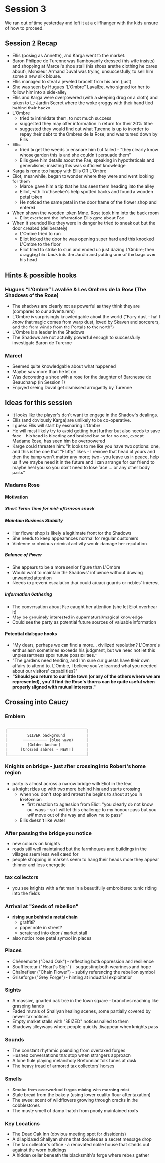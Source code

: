 # Session 3

We ran out of time yesterday and left it at a cliffhanger with the kids unsure of how to proceed.

## Session 2 Recap

- Ellis (posing as Annette), and Karga went to the market.
- Baron Philippe de Turenne was flamboyantly dressed (his wife insists) and shopping at Marcel's shoe stall (his shoes arethe clothing he cares about), Monsieur Armand Duval was trying, unsuccesfully, to sell him some a new silk blouse.
- Ellis managed to steal a jeweled bracelt from his arm (just)
- She was seen by Hugues “L’Ombre” Lavallée, who signed for her to follow him into a side-alley
- Ellis and Karga were overpowered (with a sleeping drug on a cloth) and taken to Le Jardin Secret where the woke groggy with their hand tied behind their backs
- L'Ombre
  - tried to intimidate them, to not much success
  - suggested they may offer information in return for their 20% tithe
  - suggested they would find out what Turenne is up to in order to repay their debt to the Ombres de la Rose; and was turned down by Ellis
- Ellis
  - tried to get the weeds to ensnare him but failed - "they clearly know whose garden this is and she couldn't persuade them"
  - Ellis gave him details about the Fae, speaking in hypotheticals and generalisms; insisting this was sufficient knowledge
- Karga is none too happy with Ellis OR L'Ombre
- Eliot, meanwhile, began to wonder where they were and went looking for them
  - Marcel gave him a tip that he has seen them heading into the alley
  - Elliot, with Truthseeker's help spotted tracks and found a wooden petal token
  - He noticed the same petal in the door frame of the flower shop and entered
- When shown the wooden token Mme. Rose took him into the back room
  - Eliot overheard the information Ellis gave about Fae
- When it sounded like they were in danger he tried to sneak out but the door creaked (deliberately)
  - L'Ombre tried to run
  - Eliot kicked the door he was opening super hard and this knocked L'Ombre to the floor
  - Eliot tried to strike to stun and ended up just dazing L'Ombre; then dragging him back into the Jardin and putting one of the bags over his head

## Hints & possible hooks

### Hugues “L’Ombre” Lavallée & Les Ombres de la Rose (The Shadows of the Rose)

- The shadows are clearly not as powerful as they think they are (compared to our adventurers)
- L'Ombre is surprisingly knowledgable about the world ("Fairy dust - ha! I *know* that magic comes from warp dust, loved by Skaven and sorcerers, and the from winds from the Portals to the north")
- L'Ombre is a leader in the Shadows
- The Shadows are not actually powerful enough to successfully investigate Baron de Turenne

### Marcel

- Seemed quite knowledgable about what happened
- Maybe saw more than he let on
- Was decorating a shoe with a rose for the daughter of Baronesse de Beauchamp (in Session 1)
- Enjoyed seeing Duval get dismissed arrogantly by Turenne

## Ideas for this session

- It looks like the player's don't want to engage in the Shadow's dealings.
- Ellis (and obviously Karga) are unlikely to be co-operative.
- I guess Ellis will start by ensnaring L'Ombre
- He will most likely try to avoid getting hurt further but also needs to save face - his head is bleeding and bruised but so far no one, except Madame Rose, has seen him be overpowered
- Karge could threaten him: "It looks to me like you have two options: one, and this is the one that "Fluffy" likes - I remove that head of yours and then the bump won't matter any more; two - you leave us in peace, help us if we maybe need it in the future and I can arrange for our friend to maybe heal you so you don't need to lose face ... or any other body parts"

### Madame Rose

#### Motivation

##### Short Term: Time for mid-afternoon snack

##### Maintain Business Stability

- Her flower shop is likely a legitimate front for the Shadows
- She needs to keep appearances normal for regular customers
- Violence or obvious criminal activity would damage her reputation

##### Balance of Power

- She appears to be a more senior figure than L'Ombre
- Would want to maintain the Shadows' influence without drawing unwanted attention
- Needs to prevent escalation that could attract guards or nobles' interest

##### Information Gathering

- The conversation about Fae caught her attention (she let Eliot overhear it)
- May be genuinely interested in supernatural/magical knowledge
- Could see the party as potential future sources of valuable information

#### Potential dialogue hooks

- "My dears, perhaps we can find a more... civilized resolution? L'Ombre's enthusiasm sometimes exceeds his judgment, but we need not let this unpleasantness spoil future possibilities."
- "The gardens need tending, and I'm sure our guests have their own affairs to attend to. L'Ombre, I believe you've learned what you needed about our visitors' capabilities?"
- **"Should you return to our little town (or any of the others where we are represented), you'll find the Rose's thorns can be quite useful when properly aligned with mutual interests."**

## Crossing into Caucy

### Emblem

```txt
 ____________________________________
|                                    |
|         SILVER background          |
|       ─────────── (blue wave)      |
|         [Golden Anchor]            |
|      [Crossed sabres - NEW!!]      |
|____________________________________|
```

### Knights on bridge - just after crossing into Robert's home region

- party is almost across a narrow bridge with Eliot in the lead
- a knight rides up with two more behind him and starts crossing
  - when you don't stop and retreat he begins to shout at you in Bretonnian
    - first reaction to agression from Eliot: "you clearly do not know our ways - so I will let this challenge to my honour pass but you _will_ move out of the way and allow me to pass"
  - Ellis doesn't like water

### After passing the bridge you notice

- new colours on knights
- roads still well maintained but the farmhouses and buildings in the villages seem less well cared for
- people shopping in markets seem to hang their heads more they appear thinner and less energetic

### tax collectors

- you see knights with a fat man in a beautifully embroidered tunic riding into the fields

### Arrival at "Seeds of rebellion"

- **rising sun behind a metal chain**
  - graffiti?
  - paper note in street?
  - scratched into door / market stall
- also notice rose petal symbol in places

### Places

- Chênemorte ("Dead Oak") - reflecting both oppression and resilience
- Soufflecœur ("Heart's Sigh") - suggesting both weariness and hope
- Chaînefleur ("Chain Flower") - subtly referencing the rebellion symbol
- Griseforge ("Grey Forge") - hinting at industrial exploitation

### Sights

- A massive, gnarled oak tree in the town square - branches reaching like grasping hands
- Faded murals of Shallyan healing scenes, some partially covered by newer tax notices
- Empty market stalls with "SEIZED" notices nailed to them
- Shadowy alleyways where people quickly disappear when knights pass

### Sounds

- The constant rhythmic pounding from overtaxed forges
- Hushed conversations that stop when strangers approach
- A lone flute playing melancholy Bretonnian folk tunes at dusk
- The heavy tread of armored tax collectors' horses

### Smells

- Smoke from overworked forges mixing with morning mist
- Stale bread from the bakery (using lower quality flour after taxation)
- The sweet scent of wildflowers growing through cracks in the cobblestones
- The musty smell of damp thatch from poorly maintained roofs

### Key Locations

- The Dead Oak Inn (obvious meeting spot for dissidents)
- A dilapidated Shallyan shrine that doubles as a secret message drop
- The tax collector's office - a renovated noble house that stands out against the worn buildings
- A hidden cellar beneath the blacksmith's forge where rebels gather
